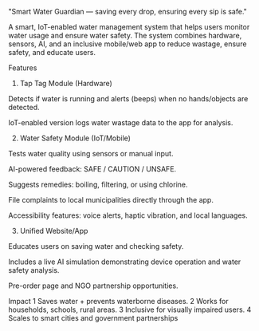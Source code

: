 "Smart Water Guardian — saving every drop, ensuring every sip is safe."

A smart, IoT-enabled water management system that helps users monitor water usage and ensure water safety. The system combines hardware, sensors, AI, and an inclusive mobile/web app to reduce wastage, ensure safety, and educate users.

Features
1. Tap Tag Module (Hardware)

Detects if water is running and alerts (beeps) when no hands/objects are detected.

IoT-enabled version logs water wastage data to the app for analysis.

2. Water Safety Module (IoT/Mobile)

Tests water quality using sensors or manual input.

AI-powered feedback: SAFE / CAUTION / UNSAFE.

Suggests remedies: boiling, filtering, or using chlorine.

File complaints to local municipalities directly through the app.

Accessibility features: voice alerts, haptic vibration, and local languages.

3. Unified Website/App

Educates users on saving water and checking safety.

Includes a live AI simulation demonstrating device operation and water safety analysis.

Pre-order page and NGO partnership opportunities.

 Impact
 1 Saves water + prevents waterborne diseases.
 2 Works for households, schools, rural areas.
 3 Inclusive for visually impaired users.
 4 Scales to smart cities and government partnerships
